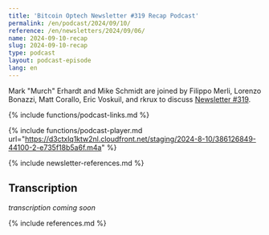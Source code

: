 ```yaml
---
title: 'Bitcoin Optech Newsletter #319 Recap Podcast'
permalink: /en/podcast/2024/09/10/
reference: /en/newsletters/2024/09/06/
name: 2024-09-10-recap
slug: 2024-09-10-recap
type: podcast
layout: podcast-episode
lang: en
---
```

Mark "Murch" Erhardt and Mike Schmidt are joined by Filippo Merli, Lorenzo
Bonazzi, Matt Corallo, Eric Voskuil, and rkrux to discuss [Newsletter #319]({{page.reference}}).

{% include functions/podcast-links.md %}

{% include functions/podcast-player.md url="https://d3ctxlq1ktw2nl.cloudfront.net/staging/2024-8-10/386126849-44100-2-e735f18b5a6f.m4a" %}

{% include newsletter-references.md %}

## Transcription

_transcription coming soon_

{% include references.md %}
